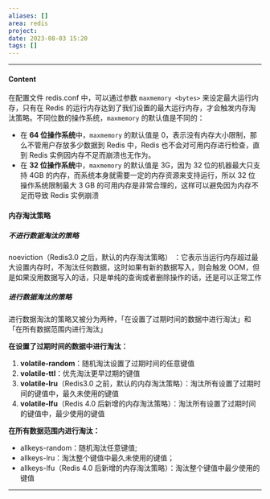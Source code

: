 ```yaml
---
aliases: []
area: redis
project: 
date: 2023-08-03 15:20
tags: []
---
```

---
#### Content
在配置文件 redis.conf 中，可以通过参数 `maxmemory <bytes>` 来设定最大运行内存，只有在 Redis 的运行内存达到了我们设置的最大运行内存，才会触发内存淘汰策略。不同位数的操作系统，`maxmemory` 的默认值是不同的：
- 在 **64 位操作系统**中，`maxmemory` 的默认值是 0，表示没有内存大小限制，那么不管用户存放多少数据到 Redis 中，Redis 也不会对可用内存进行检查，直到 Redis 实例因内存不足而崩溃也无作为。
- 在 **32 位操作系统**中，`maxmemory` 的默认值是 3G，因为 32 位的机器最大只支持 4GB 的内存，而系统本身就需要一定的内存资源来支持运行，所以 32 位操作系统限制最大 3 GB 的可用内存是非常合理的，这样可以避免因为内存不足而导致 Redis 实例崩溃

#### 内存淘汰策略
##### 不进行数据淘汰的策略
noeviction（Redis3.0 之后，默认的内存淘汰策略） ：它表示当运行内存超过最大设置内存时，不淘汰任何数据，这时如果有新的数据写入，则会触发 OOM，但是如果没用数据写入的话，只是单纯的查询或者删除操作的话，还是可以正常工作

##### 进行数据淘汰的策略
进行数据淘汰的策略又被分为两种，「在设置了过期时间的数据中进行淘汰」和「在所有数据范围内进行淘汰」

**在设置了过期时间的数据中进行淘汰：**
1. **volatile-random**：随机淘汰设置了过期时间的任意键值
2. **volatile-ttl**：优先淘汰更早过期的键值
3. **volatile-lru**（Redis3.0 之前，默认的内存淘汰策略）：淘汰所有设置了过期时间的键值中，最久未使用的键值
4. **volatile-lfu**（Redis 4.0 后新增的内存淘汰策略）：淘汰所有设置了过期时间的键值中，最少使用的键值

**在所有数据范围内进行淘汰：**
- allkeys-random：随机淘汰任意键值;
- allkeys-lru：淘汰整个键值中最久未使用的键值；
- allkeys-lfu（Redis 4.0 后新增的内存淘汰策略）：淘汰整个键值中最少使用的键值

---
